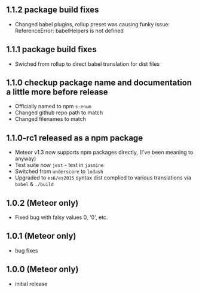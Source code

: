 
## 1.1.2 package build fixes

* Changed babel plugins, rollup preset was causing funky issue:
  ReferenceError: babelHelpers is not defined

## 1.1.1 package build fixes

* Swiched from rollup to direct babel translation for dist files

## 1.1.0 checkup package name and documentation a little more before release

* Officially named to npm `s-enum`
* Changed github repo path to match
* Changed filenames to match

## 1.1.0-rc1 released as a npm package

* Meteor v1.3 now supports npm packages directly, (I've been meaning to anyway)
* Test suite now `jest` - test in `jasmine`
* Switched from `underscore` to `lodash`
* Upgraded to `es6/es2015` syntax
  dist complied to various translations via `babel` & `./build`

## 1.0.2 (Meteor only)


* Fixed bug with falsy values 0, '0', etc.

## 1.0.1 (Meteor only)

* bug fixes

## 1.0.0 (Meteor only)

* initial release

